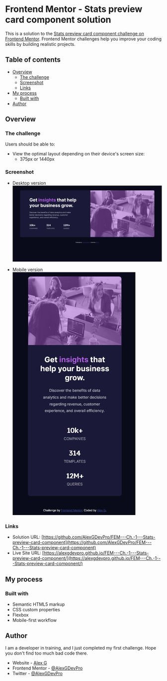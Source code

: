 # Frontend Mentor - Stats preview card component solution

This is a solution to the [Stats preview card component challenge on Frontend Mentor](https://www.frontendmentor.io/challenges/stats-preview-card-component-8JqbgoU62). Frontend Mentor challenges help you improve your coding skills by building realistic projects.

## Table of contents

- [Overview](#overview)
  - [The challenge](#the-challenge)
  - [Screenshot](#screenshot)
  - [Links](#links)
- [My process](#my-process)
  - [Built with](#built-with)
- [Author](#author)


## Overview

### The challenge

Users should be able to:

- View the optimal layout depending on their device's screen size:
  - 375px or 1440px

### Screenshot

- Desktop version
![](/screenshots/chall-1-desktop-screen.png)

- Mobile version
![](/screenshots/chall-1-mobile-screen.png)


### Links

- Solution URL: [https://github.com/AlexGDevPro/FEM---Ch.-1---Stats-preview-card-component](https://github.com/AlexGDevPro/FEM---Ch.-1---Stats-preview-card-component)
- Live Site URL: [https://alexgdevpro.github.io/FEM---Ch.-1---Stats-preview-card-component/](https://alexgdevpro.github.io/FEM---Ch.-1---Stats-preview-card-component/)

## My process

### Built with

- Semantic HTML5 markup
- CSS custom properties
- Flexbox
- Mobile-first workflow


## Author

I am a developer in training, and I just completed my first challenge.
Hope you don't find too much bad code there.

- Website - [Alex G](https://alexgdevpro.github.io/)
- Frontend Mentor - [@AlexGDevPro](https://www.frontendmentor.io/profile/AlexGDevPro)
- Twitter - [@AlexGDevPro](https://www.twitter.com/@AlexGDevPro)
